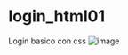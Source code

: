 # login_html01
Login basico con css 
![image](https://user-images.githubusercontent.com/83435268/156649368-e2e3c168-6b38-43c5-816b-5dd66e59497a.png)

